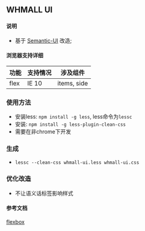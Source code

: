 ## WHMALL UI

#### 说明
- 基于 [Semantic-UI](https://github.com/Semantic-Org/Semantic-UI) 改造;


#### 浏览器支持详细

| 功能 | 支持情况 | 涉及组件 |
|---|---|---|
| flex | IE 10 | items, side |



### 使用方法
- 安装less: `npm install -g less`, less命令为`lessc`
- 安装: `npm install -g less-plugin-clean-css`
- 需要在非chrome下开发

### 生成
- `lessc --clean-css whmall-ui.less whmall-ui.css`

### 优化改造
- 不让语义话标签影响样式

#### 参考文档
[flexbox](https://developer.mozilla.org/en-US/docs/Web/Guide/CSS/Flexible_boxes)